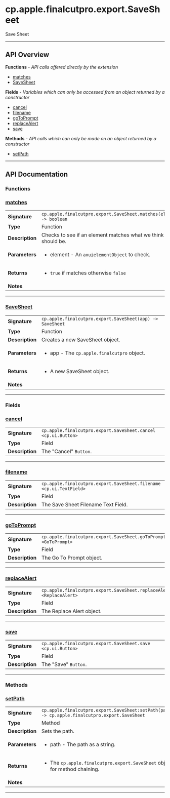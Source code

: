 # cp.apple.finalcutpro.export.SaveSheet

Save Sheet

---

## API Overview
**Functions** - _API calls offered directly by the extension_
 * [matches](#matches)
 * [SaveSheet](#savesheet)

**Fields** - _Variables which can only be accessed from an object returned by a constructor_
 * [cancel](#cancel)
 * [filename](#filename)
 * [goToPrompt](#gotoprompt)
 * [replaceAlert](#replacealert)
 * [save](#save)

**Methods** - _API calls which can only be made on an object returned by a constructor_
 * [setPath](#setpath)


---

## API Documentation

### Functions


### [matches](#matches)

|                                             |                                                                                     |
| --------------------------------------------|-------------------------------------------------------------------------------------|
| **Signature**                               | `cp.apple.finalcutpro.export.SaveSheet.matches(element) -> boolean`                                                                    |
| **Type**                                    | Function                                                                     |
| **Description**                             | Checks to see if an element matches what we think it should be.                                                                     |
| **Parameters**                              | <ul><li>element - An `axuielementObject` to check.</li></ul> |
| **Returns**                                 | <ul><li>`true` if matches otherwise `false`</li></ul>          |
| **Notes**                                   | <ul></ul>                |

---

### [SaveSheet](#savesheet)

|                                             |                                                                                     |
| --------------------------------------------|-------------------------------------------------------------------------------------|
| **Signature**                               | `cp.apple.finalcutpro.export.SaveSheet(app) -> SaveSheet`                                                                    |
| **Type**                                    | Function                                                                     |
| **Description**                             | Creates a new SaveSheet object.                                                                     |
| **Parameters**                              | <ul><li>app - The `cp.apple.finalcutpro` object.</li></ul> |
| **Returns**                                 | <ul><li>A new SaveSheet object.</li></ul>          |
| **Notes**                                   | <ul></ul>                |

---
### Fields


### [cancel](#cancel)

|                                             |                                                                                     |
| --------------------------------------------|-------------------------------------------------------------------------------------|
| **Signature**                               | `cp.apple.finalcutpro.export.SaveSheet.cancel <cp.ui.Button>`                                                                    |
| **Type**                                    | Field                                                                     |
| **Description**                             | The "Cancel" `Button`.                                                                     |

---

### [filename](#filename)

|                                             |                                                                                     |
| --------------------------------------------|-------------------------------------------------------------------------------------|
| **Signature**                               | `cp.apple.finalcutpro.export.SaveSheet.filename <cp.ui.TextField>`                                                                    |
| **Type**                                    | Field                                                                     |
| **Description**                             | The Save Sheet Filename Text Field.                                                                     |

---

### [goToPrompt](#gotoprompt)

|                                             |                                                                                     |
| --------------------------------------------|-------------------------------------------------------------------------------------|
| **Signature**                               | `cp.apple.finalcutpro.export.SaveSheet.goToPrompt <GoToPrompt>`                                                                    |
| **Type**                                    | Field                                                                     |
| **Description**                             | The Go To Prompt object.                                                                     |

---

### [replaceAlert](#replacealert)

|                                             |                                                                                     |
| --------------------------------------------|-------------------------------------------------------------------------------------|
| **Signature**                               | `cp.apple.finalcutpro.export.SaveSheet.replaceAlert <ReplaceAlert>`                                                                    |
| **Type**                                    | Field                                                                     |
| **Description**                             | The Replace Alert object.                                                                     |

---

### [save](#save)

|                                             |                                                                                     |
| --------------------------------------------|-------------------------------------------------------------------------------------|
| **Signature**                               | `cp.apple.finalcutpro.export.SaveSheet.save <cp.ui.Button>`                                                                    |
| **Type**                                    | Field                                                                     |
| **Description**                             | The "Save" `Button`.                                                                     |

---
### Methods


### [setPath](#setpath)

|                                             |                                                                                     |
| --------------------------------------------|-------------------------------------------------------------------------------------|
| **Signature**                               | `cp.apple.finalcutpro.export.SaveSheet:setPath(path) -> cp.apple.finalcutpro.export.SaveSheet`                                                                    |
| **Type**                                    | Method                                                                     |
| **Description**                             | Sets the path.                                                                     |
| **Parameters**                              | <ul><li>path - The path as a string.</li></ul> |
| **Returns**                                 | <ul><li>The `cp.apple.finalcutpro.export.SaveSheet` object for method chaining.</li></ul>          |
| **Notes**                                   | <ul></ul>                |

---
